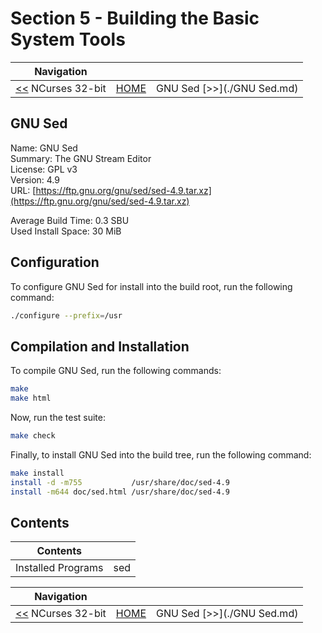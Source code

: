# Section 5 - Building the Basic System Tools

| Navigation |||
| --- | --- | ---: |
| [<<](./ncurses32bit.md) NCurses 32-bit | [HOME](../README.md) | GNU Sed [>>](./GNU Sed.md) |

## GNU Sed

Name: GNU Sed<br />
Summary: The GNU Stream Editor<br />
License: GPL v3<br />
Version: 4.9<br />
URL: [https://ftp.gnu.org/gnu/sed/sed-4.9.tar.xz](https://ftp.gnu.org/gnu/sed/sed-4.9.tar.xz)<br />

Average Build Time: 0.3 SBU<br />
Used Install Space: 30 MiB<br />

## Configuration

To configure GNU Sed for install into the build root, run the following command:

```bash
./configure --prefix=/usr
```

## Compilation and Installation

To compile GNU Sed, run the following commands:

```bash
make
make html
```

Now, run the test suite:

```bash
make check
```

Finally, to install GNU Sed into the build tree, run the following command:

```bash
make install
install -d -m755           /usr/share/doc/sed-4.9
install -m644 doc/sed.html /usr/share/doc/sed-4.9
```

## Contents

| Contents | |
| --- | --- |
| Installed Programs | sed |

| Navigation |||
| --- | --- | ---: |
| [<<](./ncurses32bit.md) NCurses 32-bit | [HOME](../README.md) | GNU Sed [>>](./GNU Sed.md) |
